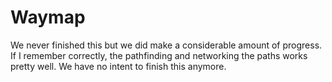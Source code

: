 # Waymap

We never finished this but we did make a considerable amount of progress. If I remember correctly, the pathfinding and networking the paths works pretty well. We have no intent to finish this anymore.
